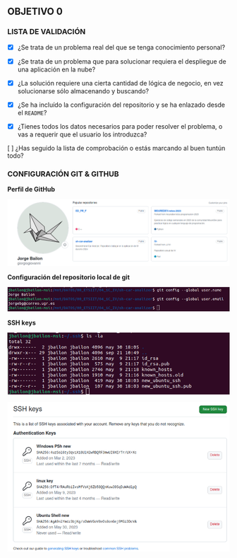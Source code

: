 ## OBJETIVO 0

### LISTA DE VALIDACIÓN

* [x] ¿Se trata de un problema real del que se tenga conocimiento personal?
* [X] ¿Se trata de un problema que para solucionar requiera el despliegue
    de una aplicación en la nube?

* [X] ¿La solución requiere una cierta cantidad de lógica de negocio, en vez
    solucionarse sólo almacenando y buscando?
* [X] ¿Se ha incluído la configuración del repositorio y se ha enlazado desde el
`README`?
* [X] ¿Tienes todos los datos necesarios para poder resolver el problema, o vas
a requerir que el usuario los introduzca?

[ ] ¿Has seguido la lista de comprobación o estás marcando al buen tuntún
todo?


### CONFIGURACIÓN GIT & GITHUB

__Perfil de GitHub__

![perfil de github](/doc/img/0_gihub-profile.png)

__Configuración del repositorio local de git__

![git-config](/doc/img/0_git-config.png)

__SSH keys__

![ssh locales](/doc/img/0_sshkeys-locales.png)

![ssh github](/doc/img/0_sshkeys-github.png)

